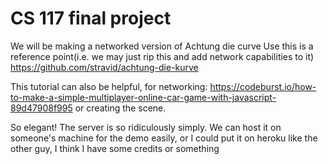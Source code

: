 # CS 117 final project

We will be making a networked version of Achtung die curve
Use this is a reference point(i.e. we may just rip this and add network capabilities to it)
https://github.com/stravid/achtung-die-kurve

This tutorial can also be helpful, for networking: https://codeburst.io/how-to-make-a-simple-multiplayer-online-car-game-with-javascript-89d47908f995 or creating the scene.

So elegant! The server is so ridiculously simply. We can host it on someone's machine for the demo easily, or I could put it on heroku like the other guy, I think I have some credits or something
